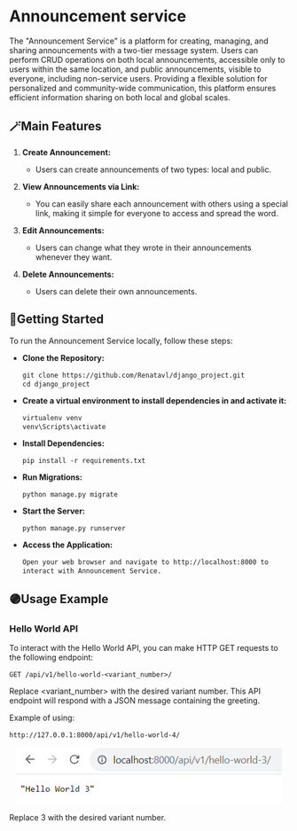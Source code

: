 # Announcement service

The "Announcement Service" is a platform for creating, managing, and sharing announcements with a two-tier message system. Users can perform CRUD operations on both local announcements, accessible only to users within the same location, and public announcements, visible to everyone, including non-service users. Providing a flexible solution for personalized and community-wide communication, this platform ensures efficient information sharing on both local and global scales.

## 🪄Main Features

1. **Create Announcement:**
    - Users can create announcements of two types: local and public.

2. **View Announcements via Link:**
    - You can easily share each announcement with others using a special link, making it simple for everyone to access and spread the word.

3. **Edit Announcements:**
    - Users can change what they wrote in their announcements whenever they want.

4. **Delete Announcements:**
    - Users can delete their own announcements.

## 🔮Getting Started  
To run the Announcement Service locally, follow these steps:  

+ **Clone the Repository:**
    ``` 
   git clone https://github.com/Renatavl/django_project.git
    cd django_project 
    ```

+ **Create a virtual environment to install dependencies in and activate it:**
    ```
    virtualenv venv
    venv\Scripts\activate
    ```
+ **Install Dependencies:**
    ```
    pip install -r requirements.txt
    ```
+ **Run Migrations:**
    ```
    python manage.py migrate
    ```
+ **Start the Server:**
    ```
    python manage.py runserver
    ```
+ **Access the Application:**
    ```
    Open your web browser and navigate to http://localhost:8000 to interact with Announcement Service.
    ```

## 🟣Usage Example
### Hello World API
To interact with the Hello World API, you can make HTTP GET requests to the following endpoint:
```http
GET /api/v1/hello-world-<variant_number>/
```
Replace <variant_number> with the desired variant number. This API endpoint will respond with a JSON message containing the greeting.

Example of using:

    http://127.0.0.1:8000/api/v1/hello-world-4/


<div align="center">
  <img src="image_1.png" alt="Description of the image">
</div>


Replace 3 with the desired variant number.


    